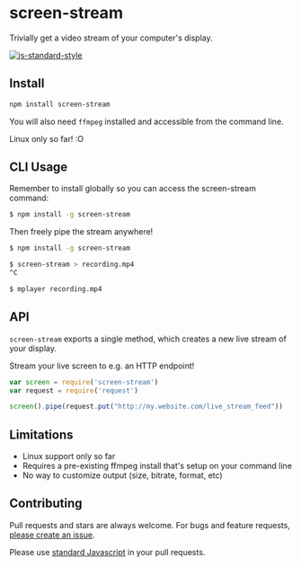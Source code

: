 # screen-stream

Trivially get a video stream of your computer's display.

[![js-standard-style](https://img.shields.io/badge/code%20style-standard-brightgreen.svg?style=flat)](https://github.com/feross/standard)

## Install

```sh
npm install screen-stream
```

You will also need `ffmpeg` installed and accessible from the command line.

Linux only so far! :O

## CLI Usage

Remember to install globally so you can access the screen-stream command:

```sh
$ npm install -g screen-stream
```

Then freely pipe the stream anywhere!

```sh
$ npm install -g screen-stream

$ screen-stream > recording.mp4
^C

$ mplayer recording.mp4
```

## API

`screen-stream` exports a single method, which creates a new live stream of your
display.

Stream your live screen to e.g. an HTTP endpoint!

```js
var screen = require('screen-stream')
var request = require('request')

screen().pipe(request.put("http://my.website.com/live_stream_feed"))
```

## Limitations

 * Linux support only so far
 * Requires a pre-existing ffmpeg install that's setup on your command line
 * No way to customize output (size, bitrate, format, etc)

## Contributing

Pull requests and stars are always welcome. For bugs and feature requests,
[please create an issue](https://github.com/noffle/screen-stream/issues/new).

Please use [standard Javascript](https://github.com/feross/standard) in your pull requests.


